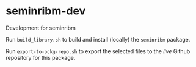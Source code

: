 # seminribm-dev
Development for seminribm

Run `build_library.sh` to build and install (locally) the `seminribm` package.

Run `export-to-pckg-repo.sh` to export the selected files to the _live_ Github repository for this package. 

